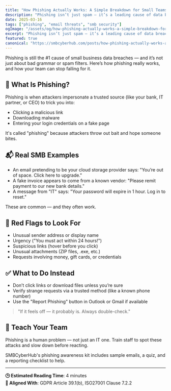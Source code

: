```yaml
---
title: "How Phishing Actually Works: A Simple Breakdown for Small Teams"
description: "Phishing isn’t just spam — it’s a leading cause of data breaches. Here's a plain-English breakdown for non-technical teams."
date: 2025-03-16
tags: ["phishing", "email threats", "smb security"]
ogImage: "/assets/og/how-phishing-actually-works-a-simple-breakdown-for-small-teams.png"
excerpt: "Phishing isn’t just spam — it’s a leading cause of data breaches. Here's a plain-English breakdown for non-technical teams."
featured: true
canonical: "https://smbcyberhub.com/posts/how-phishing-actually-works-a-simple-breakdown-for-small-teams"
---
```


Phishing is still the #1 cause of small business data breaches — and it’s not just about bad grammar or spam filters. Here’s how phishing really works, and how your team can stop falling for it.

## 🎣 What Is Phishing?
Phishing is when attackers impersonate a trusted source (like your bank, IT partner, or CEO) to trick you into:

- Clicking a malicious link
- Downloading malware
- Entering your login credentials on a fake page

It's called "phishing" because attackers throw out bait and hope someone bites.

## 📬 Real SMB Examples
- An email pretending to be your cloud storage provider says: "You’re out of space. Click here to upgrade."
- A fake invoice appears to come from a known vendor: "Please remit payment to our new bank details."
- A message from "IT" says: "Your password will expire in 1 hour. Log in to reset."

These are common — and they often work.

## 🚩 Red Flags to Look For
- Unusual sender address or display name
- Urgency ("You must act within 24 hours!")
- Suspicious links (hover before you click)
- Unusual attachments (ZIP files, .exe, etc.)
- Requests involving money, gift cards, or credentials

## ✅ What to Do Instead
- Don’t click links or download files unless you’re sure
- Verify strange requests via a trusted method (like a known phone number)
- Use the "Report Phishing" button in Outlook or Gmail if available

> "If it feels off — it probably is. Always double-check."

## 🧠 Teach Your Team
Phishing is a human problem — not just an IT one. Train staff to spot these attacks and slow down before reacting.

SMBCyberHub's phishing awareness kit includes sample emails, a quiz, and a reporting checklist to help.

---

**🕒 Estimated Reading Time**: 4 minutes  
**🔐 Aligned With**: GDPR Article 39.1(b), ISO27001 Clause 7.2.2

